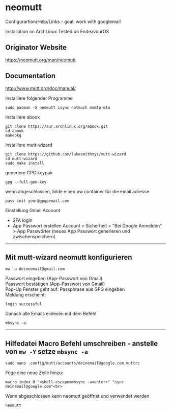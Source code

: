 # neomutt
Configurartion/Help/Links - goal: work with googlemail

Installation on ArchLinux
Tested on EndeavourOS

## Originator Website
https://neomutt.org/man/neomutt

## Documentation
http://www.mutt.org/doc/manual/

Installiere folgender Programme
```
sudo pacman -S neomutt isync notmuch msmtp-mta
```
Installiere abook
```
git clone https://aur.archlinux.org/abook.git
cd abook
makepkg
```
Installiere mutt-wizard
```
git clone https://github.com/lukesmithxyz/mutt-wizard
cd mutt-wizard
sudo make install
```
generiere GPG keypair
```
gpg --full-gen-key
```
wenn abgeschlossen, bilde einen pw container für die email adresse
```
pass init your@gpgpemail.com
```
Einstellung Gmail Account
* 2FA login
* App Passwort erstellen
Account > Sicherheit > "Bei Google Anmelden" > App Passwörter
(neues App Passwort generieren und zwischenspeichern)
---
## Mit mutt-wizard neomutt konfigurieren
```
mw -a deineemail@gmail.com
```
Passwort eingeben (App-Passwort von Gmail)<br>
Passwort bestätigen (App-Passwort von Gmail)<br>
Pop-Up Fenster geht auf: Passphrase aus GPG eingeben<br>
Meldung erscheint:
```
login successful
```
Danach alle Emails einlesen mit dem Befehl
```
mbsync -a
```
---
## Hilfedatei Macro Befehl umschreiben - anstelle von ```mw -Y``` setze ```mbsync -a```<br>
```
sudo nano .config/mutt/accounts/deinemail@google.com.muttrc
```
Füge eine neue Zeile hinzu:
```
macro index O "<shell-escape>mbsync -a<enter>" "sync deinemail@google.com"<br>
```
Wenn abgeschlossen kann neomutt geöffnet und verwendet werden
```
neomutt
```
